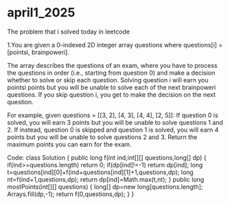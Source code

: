 # april1_2025
The problem that i solved today in leetcode

1.You are given a 0-indexed 2D integer array questions where questions[i] = [pointsi, brainpoweri].

The array describes the questions of an exam, where you have to process the questions in order (i.e., starting from question 0) and make a decision whether to solve or skip each question. Solving question i will earn you pointsi points but you will be unable to solve each of the next brainpoweri questions. If you skip question i, you get to make the decision on the next question.

For example, given questions = [[3, 2], [4, 3], [4, 4], [2, 5]]:
If question 0 is solved, you will earn 3 points but you will be unable to solve questions 1 and 2.
If instead, question 0 is skipped and question 1 is solved, you will earn 4 points but you will be unable to solve questions 2 and 3.
Return the maximum points you can earn for the exam.

Code:
class Solution {
    public long f(int ind,int[][] questions,long[] dp)
    {
        if(ind>=questions.length)
            return 0;
        if(dp[ind]!=-1)
            return dp[ind];
        long t=questions[ind][0]+f(ind+questions[ind][1]+1,questions,dp);
        long nt=f(ind+1,questions,dp);
        return dp[ind]=Math.max(t,nt);
    }
    public long mostPoints(int[][] questions) {
        long[] dp=new long[questions.length];
        Arrays.fill(dp,-1);
        return f(0,questions,dp);
    }
}
